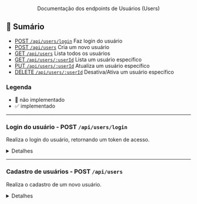 <p align="center"> Documentação dos endpoints de Usuários (Users)
    <br> 
</p>

## 📝 Sumário

- [POST `/api/users/login`](#post-apiuserslogin) Faz login do usuário
- [POST `/api/users`](#post-apiusers) Cria um novo usuário
- [GET `/api/users`](#get-apiusers) Lista todos os usuários
- [GET `/api/users/:userId`](#get-apiusersid) Lista um usuário específico
- [PUT `/api/users/:userId`](#put-apiusersid) Atualiza um usuário específico
- [DELETE `/api/users/:userId`](#delete-apiusersid) Desativa/Ativa um usuário específico

### Legenda

- 🚫 não implementado
- ✅ implementado

---

### Login do usuário - POST `/api/users/login` <a name = "post-apiuserslogin"></a>

Realiza o login do usuário, retornando um token de acesso.

<details>
<summary>Detalhes</summary>

Restricões:

- 🚫 O campo email não pode ser nulo e é obrigatório.
- 🚫 O campo password não pode ser nulo e é obrigatório.

```json
{
  "email": "string", 🚫
  "password": "string" 🚫
}
```

#### Realizando uma requisição

```json
{
  "email": "john@doe.com",
  "password": "123Abc##"
}
```

#### Resposta do servidor

✅ Em caso de sucesso, login e senhas corretos, o servidor retornará status 200 e o token de acesso no corpo da resposta.

```json
{
  "token": "string"
}
```

❌ Em caso de erro do cliente, o servidor retornará um status da familia 4XX e um erro com a mensagem correspondente.

```json
{
  "name": "string",
  "message": "string"
}
```

👀 Exemplo, email ou senha incorreto: Status 401

```json
{
  "name": "Unauthorized",
  "message": "Email ou senha incorretos"
}
```

#### Exemplo de uso

```bash
curl --location --request POST 'http://localhost:3001/api/users/login' \
--header 'Content-Type: application/json' \
--data-raw '{
    "email": "john@mail.com",
    "password": "123456"
}'
```

</details>

---

### Cadastro de usuários - POST `/api/users` <a name = "post-apiusers"></a>

Realiza o cadastro de um novo usuário.

<details>
<summary>Detalhes</summary>

#### Realizando uma requisição

Restrições:

- ✅ O nome deve ter no mínimo 3 caracteres e no máximo 100. Não pode conter números ou caracteres especiais.
- ✅ O email deve ser válido, único e seguir o formato `mail@mail.com`.
- ✅ A senha deve ter no mínimo 8 caracteres, conter letras maiúsculas, minúsculas, números e caracteres especiais.
- ✅ O CPF deve ser válido e único.
- 🚫 O telefone deve ser válido e único.

```json
{
  "name": "string", 🚫
  "email": "string", 🚫
  "password": "string", 🚫
  "cpf": "string", 🚫
  "phone": "string" 🚫
}
```

#### Realizando uma requisição

```json
{
  "name": "John Doe",
  "email": "john@doe.com",
  "password": "1234Abc##",
  "cpf": "311.702.130-22",
  "phone": "1298721723"
}
```

#### Respostas do servidor

✅ Em caso de sucesso, o servidor retornará status 201 e o id do novo usuário e uma mensagem de sucesso.

```json
{
  "userId": "063f3714-6955-40c1-a47c-3380df6523cf",
  "message": "User created successfully"
}
```

❌ Em caso de erro do cliente, o servidor retornará um status da familia 4XX e um erro com a mensagem correspondente.

Exemplo, CPF inválido:

```json
{
  "name": "BadRequest",
  "message": "CPF inválido"
}
```

#### Exemplo de uso

```bash
curl --location --request POST 'http://localhost:3001/api/users' \
--header 'Content-Type: application/json' \
--data-raw '{
    "name": "John Doe",
    "email": "john@doe.com",
    "password": "1234Abc##",
    "cpf": "311.702.130-22",
    "phone": "1298721723"
}'
```

---

### GET `/api/users` <a name = "get-apiusers"></a>

### GET `/api/users/:userId` <a name = "get-apiusersid"></a>

### PUT `/api/users/:userId` <a name = "put-apiusersid"></a>

### DELETE `/api/users/:userId` <a name = "delete-apiusersid"></a>

